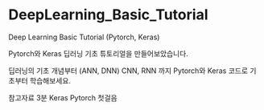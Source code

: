 # DeepLearning_Basic_Tutorial
Deep Learning Basic Tutorial (Pytorch, Keras)

Pytorch와 Keras 딥러닝 기초 튜토리얼을 만들어보았습니다.

딥러닝의 기초 개념부터 (ANN, DNN) CNN, RNN 까지 Pytorch와 Keras 코드로 기초부터 학습해보세요.


참고자료
3분 Keras
Pytorch 첫걸음
